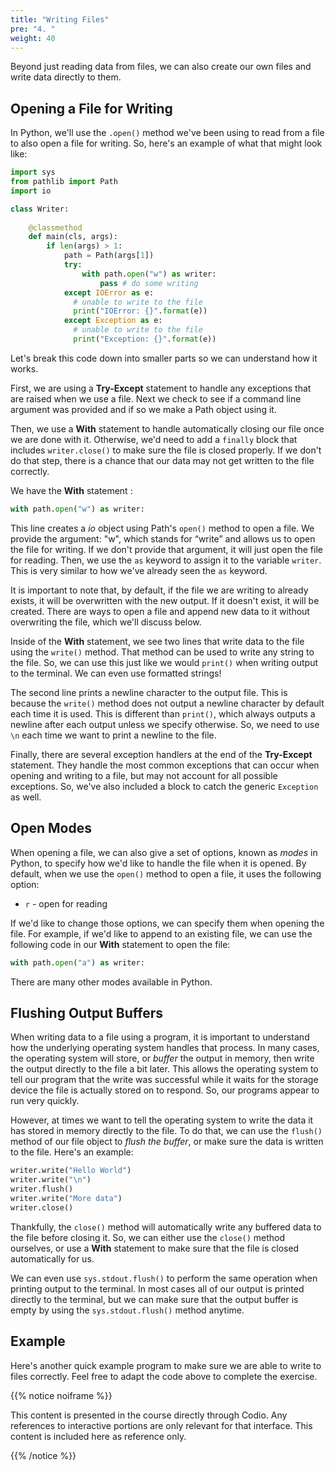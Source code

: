 ```yaml
---
title: "Writing Files"
pre: "4. "
weight: 40
---
```


<!--{{< youtube iGPn_vMqZlY  >}} -->

<!--[Video Materials]({{% relref "./video" %}}) -->

<!-- TODO Update Video -->

Beyond just reading data from files, we can also create our own files and write data directly to them. 

## Opening a File for Writing

In Python, we'll use the  `.open()` method we've been using to read from a file to also open a file for writing. So, here's an example of what that might look like:


```python
import sys
from pathlib import Path
import io

class Writer:
    
    @classmethod
    def main(cls, args):
        if len(args) > 1:
            path = Path(args[1])
            try: 
                with path.open("w") as writer:
                    pass # do some writing
            except IOError as e:
              # unable to write to the file
              print("IOError: {}".format(e))
            except Exception as e:  
              # unable to write to the file
              print("Exception: {}".format(e))

```

Let's break this code down into smaller parts so we can understand how it works.

First, we are using a **Try-Except** statement to handle any exceptions that are raised when we use a file. 
Next we check to see if a command line argument was provided and if so we make a Path object using it.

Then, we use a **With** statement to handle automatically closing our file once we are done with it. Otherwise, we'd need to add a `finally` block that includes `writer.close()` to make sure the file is closed properly. If we don't do that step, there is a chance that our data may not get written to the file correctly.  

We have the **With** statement :

```python
with path.open("w") as writer:
```

This line creates a _io_ object using Path's `open()` method to open a file. We provide the argument: "w", which stands for “write” and allows us to open the file for writing. If we don't provide that argument, it will just open the file for reading.  Then, we use the `as` keyword to assign it to the variable `writer`. This is very similar to how we've already seen the `as` keyword. 

It is important to note that, by default, if the file we are writing to already exists, it will be overwritten with the new output. If it doesn't exist, it will be created. There are ways to open a file and append new data to it without overwriting the file, which we'll discuss below.

Inside of the **With** statement, we see two lines that write data to the file using the `write()` method. That method can be used to write any string to the file. So, we can use this just like we would `print()` when writing output to the terminal. We can even use formatted strings!

The second line prints a newline character to the output file. This is because the `write()` method does not output a newline character by default each time it is used. This is different than `print()`, which always outputs a newline after each output unless we specify otherwise. So, we need to use `\n` each time we want to print a newline to the file. 

Finally, there are several exception handlers at the end of the **Try-Except** statement. They handle the most common exceptions that can occur when opening and writing to a file, but may not account for all possible exceptions. So, we've also included a block to catch the generic `Exception` as well. 

## Open Modes

When opening a file, we can also give a set of options, known as _modes_ in Python, to specify how we'd like to handle the file when it is opened. By default, when we use the `open()` method to open a file, it uses the following option:

* `r` - open for reading

If we'd like to change those options, we can specify them when opening the file. For example, if we'd like to append to an existing file, we can use the following code in our **With** statement to open the file:

```python
with path.open("a") as writer:
```

There are many other modes available in Python. 

## Flushing Output Buffers

When writing data to a file using a program, it is important to understand how the underlying operating system handles that process. In many cases, the operating system will store, or _buffer_ the output in memory, then write the output directly to the file a bit later. This allows the operating system to tell our program that the write was successful while it waits for the storage device the file is actually stored on to respond. So, our programs appear to run very quickly.

However, at times we want to tell the operating system to write the data it has stored in memory directly to the file. To do that, we can use the `flush()` method of our file object to _flush the buffer_, or make sure the data is written to the file. Here's an example:

```python
writer.write("Hello World")
writer.write("\n")
writer.flush()
writer.write("More data")
writer.close()
```

Thankfully, the `close()` method will automatically write any buffered data to the file before closing it. So, we can either use the `close()` method ourselves, or use a **With** statement to make sure that the file is closed automatically for us. 

We can even use `sys.stdout.flush()` to perform the same operation when printing output to the terminal. In most cases all of our output is printed directly to the terminal, but we can make sure that the output buffer is empty by using the `sys.stdout.flush()` method anytime.

## Example

Here's another quick example program to make sure we are able to write to files correctly. Feel free to adapt the code above to complete the exercise. 

{{% notice noiframe %}}

This content is presented in the course directly through Codio. Any references to interactive portions are only relevant for that interface. This content is included here as reference only. 

{{% /notice %}}